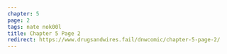 ```yaml
---
chapter: 5
page: 2
tags: nate nok00l
title: Chapter 5 Page 2
redirect: https://www.drugsandwires.fail/dnwcomic/chapter-5-page-2/
---
```

